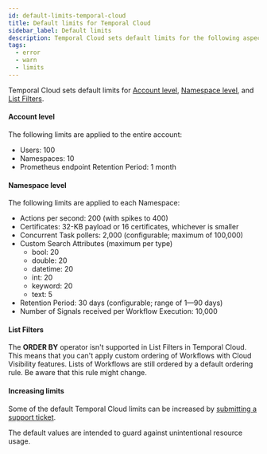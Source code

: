 ```yaml
---
id: default-limits-temporal-cloud
title: Default limits for Temporal Cloud
sidebar_label: Default limits
description: Temporal Cloud sets default limits for the following aspects; Account level, Namespace level, List Filters.
tags:
  - error
  - warn
  - limits
---
```


Temporal Cloud sets default limits for [Account level](#account-level), [Namespace level](#namespace-level), and [List Filters](#list-filters).

#### Account level

The following limits are applied to the entire account:

- Users: 100
- Namespaces: 10
- Prometheus endpoint Retention Period: 1 month

#### Namespace level

The following limits are applied to each Namespace:

- Actions per second: 200 (with spikes to 400)
- Certificates: 32-KB payload or 16 certificates, whichever is smaller
- Concurrent Task pollers: 2,000 (configurable; maximum of 100,000)
- Custom Search Attributes (maximum per type)
  - bool: 20
  - double: 20
  - datetime: 20
  - int: 20
  - keyword: 20
  - text: 5
- Retention Period: 30 days (configurable; range of 1—90 days)
- Number of Signals received per Workflow Execution: 10,000

#### List Filters


The **ORDER BY** operator isn't supported in List Filters in Temporal Cloud.
This means that you can't apply custom ordering of Workflows with Cloud Visibility features.
Lists of Workflows are still ordered by a default ordering rule.
Be aware that this rule might change.

#### Increasing limits

Some of the default Temporal Cloud limits can be increased by [submitting a support ticket](/cloud/introduction/support#support-ticket).

The default values are intended to guard against unintentional resource usage.
